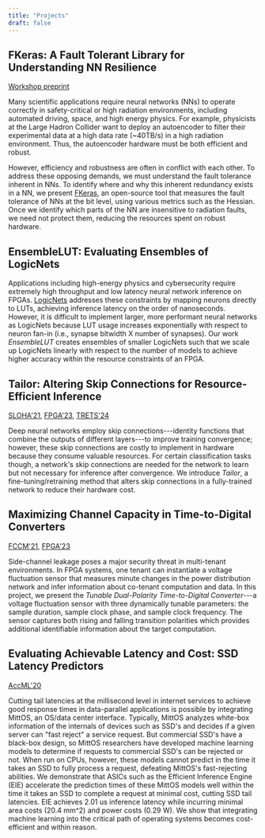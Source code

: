```yaml
---
title: "Projects"
draft: false
---
```


## FKeras: A Fault Tolerant Library for Understanding NN Resilience
[Workshop preprint][6]

Many scientific applications require neural networks (NNs) to operate correctly in safety-critical or high radiation environments, including automated driving, space, and high energy physics. 
For example, physicists at the Large Hadron Collider want to deploy an autoencoder to filter their experimental data at a high data rate (~40TB/s) in a high radiation environment. 
Thus, the autoencoder hardware must be both efficient and robust.

However, efficiency and robustness are often in conflict with each other.
To address these opposing demands, we must understand the fault tolerance inherent in NNs.
To identify where and why this inherent redundancy exists in a NN, we present [FKeras](https://github.com/KastnerRG/fkeras), an open-source tool that measures the fault tolerance of NNs at the bit level, using various metrics such as the Hessian. 
Once we identify which parts of the NN are insensitive to radiation faults, we need not protect them, reducing the resources spent on robust hardware.

## EnsembleLUT: Evaluating Ensembles of LogicNets
Applications including high-energy physics and cybersecurity require extremely high throughput and low latency neural network inference on FPGAs. 
[LogicNets](https://github.com/Xilinx/logicnets) addresses these constraints by mapping neurons directly to LUTs, achieving inference latency on the order of nanoseconds.
However, it is difficult to implement larger, more performant neural networks as LogicNets because LUT usage increases exponentially with respect to neuron fan-in (i.e., synapse bitwidth X number of synapses).
Our work *EnsembleLUT* creates ensembles of smaller LogicNets such that we scale up LogicNets linearly with respect to the number of models to achieve higher accuracy within the resource constraints of an FPGA.

## Tailor: Altering Skip Connections for Resource-Efficient Inference
[SLOHA'21][3], [FPGA'23][5], [TRETS'24][7]

Deep neural networks employ skip connections---identity functions that combine the outputs of different layers---to improve training convergence; however, these skip connections are costly to implement in hardware because they consume valuable resources. 
For certain classification tasks though, a network's skip connections are needed for the network to learn but not necessary for inference after convergence. 
We introduce *Tailor*, a fine-tuning/retraining method that alters skip connections in a fully-trained network to reduce their hardware cost.

## Maximizing Channel Capacity in Time-to-Digital Converters
[FCCM'21][2], [FPGA'23][4]

Side-channel leakage poses a major security threat in multi-tenant environments. 
In FPGA systems, one tenant can instantiate a voltage fluctuation sensor that measures minute changes in the power distribution network and infer information about co-tenant computation and data. 
In this project, we present the *Tunable Dual-Polarity Time-to-Digital Converter*---a voltage fluctuation sensor with three dynamically tunable parameters: the sample duration, sample clock phase, and sample clock frequency. 
The sensor captures both rising and falling transition polarities which provides additional identifiable information about the target computation.

## Evaluating Achievable Latency and Cost: SSD Latency Predictors
[AccML'20][1]

Cutting tail latencies at the millisecond level in internet services to achieve good response times in data-parallel applications is possible by integrating MittOS, an OS/data center interface. 
Typically, MittOS analyzes white-box information of the internals of devices such as SSD's and decides if a given server can "fast reject" a service request. 
But commercial SSD's have a black-box design, so MittOS researchers have developed machine learning models to determine if requests to commercial SSD's can be rejected or not. 
When run on CPUs, however, these models cannot predict in the time it takes an SSD to fully process a request, defeating MittOS's fast-rejecting abilities. 
We demonstrate that ASICs such as the Efficient Inference Engine (EIE) accelerate the prediction times of these MittOS models well within the time it takes an SSD to complete a request at minimal cost, cutting SSD tail latencies. 
EIE achieves 2.01 us inference latency while incurring minimal area costs (20.4 mm^2) and power costs (0.29 W). 
We show that integrating machine learning into the critical path of operating systems becomes cost-efficient and within reason.

[0]: /projects
[1]: /papers/accml_2020.pdf
[2]: https://ieeexplore.ieee.org/abstract/document/9444070 
[3]: https://arxiv.org/abs/2102.01351
[4]: https://dl.acm.org/doi/10.1145/3543622.3573193
[5]: https://dl.acm.org/doi/10.1145/3543622.3573172 
[6]: /papers/radit2023.pdf
[7]: https://dl.acm.org/doi/pdf/10.1145/3624990